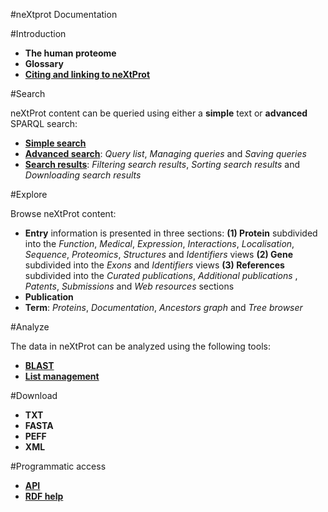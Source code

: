 #neXtprot Documentation

#Introduction

* **The human proteome**
* **Glossary**
* **[Citing and linking to neXtProt](/pages/citing-nextprot.md)**

#Search

neXtProt content can be queried using either a **simple** text or **advanced** SPARQL search:

* **[Simple search](/help/learn-simple-search.md)**
* **[Advanced search](/help/learn-advanced-search.md)**: _Query list_, _Managing queries_ and _Saving queries_
* **[Search results](/help/learn-search-results.md)**: _Filtering search results_, _Sorting search results_ and _Downloading search results_

#Explore

Browse neXtProt content:

* **Entry** information is presented in three sections: 
**(1) Protein** subdivided into the _Function_, _Medical_, _Expression_, _Interactions_, _Localisation_, _Sequence_, _Proteomics_, _Structures_ and _Identifiers_ views
**(2) Gene** subdivided into the _Exons_ and _Identifiers_ views
**(3) References** subdivided into the _Curated publications_, _Additional publications_ , _Patents_, _Submissions_ and _Web resources_ sections
* **Publication**
* **Term**: _Proteins_, _Documentation_, _Ancestors graph_ and _Tree browser_ 


#Analyze

The data in neXtProt can be analyzed using the following tools:

* **[BLAST]()** 
* **[List management](/help/learn-protein-lists.md)** 

#Download

* **TXT**
* **FASTA**
* **PEFF**
* **XML**

#Programmatic access

* **[API](/help/learn-developer-api.md)**
* **[RDF help](/help/learn-developer-api.md)** 
